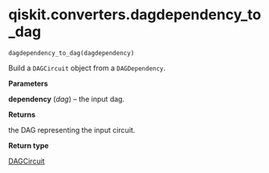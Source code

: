 # qiskit.converters.dagdependency\_to\_dag

<span id="undefined" />

`dagdependency_to_dag(dagdependency)`

Build a `DAGCircuit` object from a `DAGDependency`.

**Parameters**

**dependency** (*dag*) – the input dag.

**Returns**

the DAG representing the input circuit.

**Return type**

[DAGCircuit](qiskit.dagcircuit.DAGCircuit#qiskit.dagcircuit.DAGCircuit "qiskit.dagcircuit.DAGCircuit")
